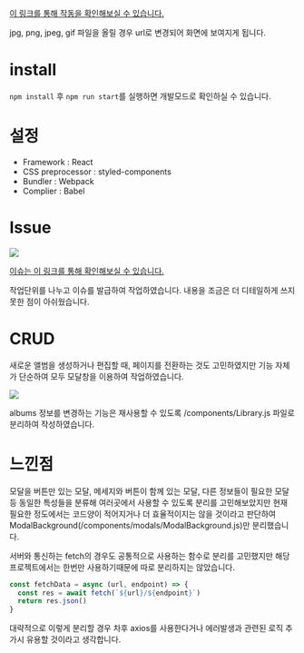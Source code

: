 [이 링크를 통해 작동을 확인해보실 수 있습니다.](https://seonjakim.github.io/Albums/)

jpg, png, jpeg, gif 파일을 올릴 경우 url로 변경되어 화면에 보여지게 됩니다.

# install

`npm install` 후 `npm run start`를 실행하면 개발모드로 확인하실 수 있습니다.

# 설정

- Framework : React
- CSS preprocessor : styled-components
- Bundler : Webpack
- Complier : Babel

# Issue

![](https://images.velog.io/images/seonja/post/de13f80c-5390-4d65-adde-39b2d793b269/Screen%20Shot%202021-12-07%20at%2018.20.45.png)

[이슈는 이 링크를 통해 확인해보실 수 있습니다.](https://github.com/seonjakim/Albums/issues?q=is%3Aissue+is%3Aclosed)

작업단위를 나누고 이슈를 발급하여 작업하였습니다. 내용을 조금은 더 디테일하게 쓰지 못한 점이 아쉬웠습니다.

# CRUD

새로운 앨범을 생성하거나 편집할 때, 페이지를 전환하는 것도 고민하였지만 기능 자체가 단순하여 모두 모달창을 이용하여 작업하였습니다.

![](https://images.velog.io/images/seonja/post/7c0cccc1-e7ad-42c5-9402-c688bd6777ce/Screen%20Shot%202021-12-07%20at%2018.44.45.png)

albums 정보를 변경하는 기능은 재사용할 수 있도록 /components/Library.js 파일로 분리하여 작성하였습니다.

# 느낀점

모달을 버튼만 있는 모달, 메세지와 버튼이 함께 있는 모달, 다른 정보들이 필요한 모달 등 동일한 특성들을 분류해 여러곳에서 사용할 수 있도록 분리를 고민해보았지만 현재 필요한 정도에서는 코드양이 적어지거나 더 효율적이지는 않을 것이라고 판단하여 ModalBackground(/components/modals/ModalBackground.js)만 분리했습니다.

서버와 통신하는 fetch의 경우도 공통적으로 사용하는 함수로 분리를 고민했지만 해당 프로젝트에서는 한번만 사용하기때문에 따로 분리하지는 않았습니다.

```javascript
const fetchData = async (url, endpoint) => {
  const res = await fetch(`${url}/${endpoint}`)
  return res.json()
}
```

대략적으로 이렇게 분리할 경우 차후 axios를 사용한다거나 에러발생과 관련된 로직 추가시 유용할 것이라고 생각합니다.
